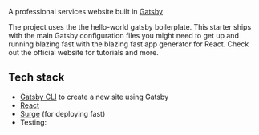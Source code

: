 A professional services website built in [Gatsby](https://www.gatsbyjs.org)

The project uses the the hello-world gatsby boilerplate. This starter ships with the main Gatsby configuration files you might need to get up and running blazing fast with the blazing fast app generator for React. Check out the official website for tutorials and more.

## Tech stack

- [Gatsby CLI](https://www.gatsbyjs.org/docs/gatsby-cli/) to create a new site using Gatsby
- [React](https://reactjs.org/)
- [Surge](https://surge.sh/) (for deploying fast)
- Testing: 

